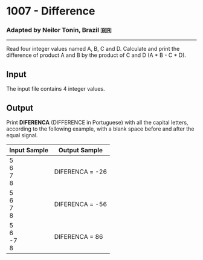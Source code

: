 # 1007 - Difference
### Adapted by Neilor Tonin, Brazil <span>&#x1f1e7;&#x1f1f7;</span>
---

Read four integer values named A, B, C and D. Calculate and print the difference of product A and B by the product of C and D (A * B - C * D).

## Input

The input file contains 4 integer values.

## Output

Print **DIFERENCA** (DIFFERENCE in Portuguese) with all the capital letters, according to the following example, with a blank space before and after the equal signal.

| Input Sample | Output Sample |
| --- | --- |
|5</br>6</br>7</br>8|DIFERENCA = -26|
|5</br>6</br>7</br>8|DIFERENCA = -56|
|5</br>6</br>-7</br>8|DIFERENCA = 86|